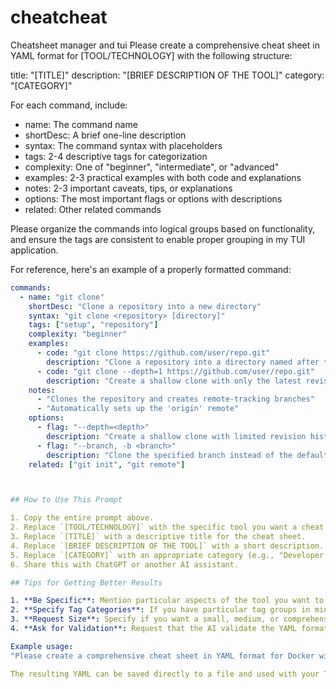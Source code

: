 # cheatcheat
Cheatsheet manager and tui
Please create a comprehensive cheat sheet in YAML format for [TOOL/TECHNOLOGY] with the following structure:

title: "[TITLE]"
description: "[BRIEF DESCRIPTION OF THE TOOL]"
category: "[CATEGORY]"

For each command, include:
- name: The command name
- shortDesc: A brief one-line description
- syntax: The command syntax with placeholders
- tags: 2-4 descriptive tags for categorization
- complexity: One of "beginner", "intermediate", or "advanced"
- examples: 2-3 practical examples with both code and explanations
- notes: 2-3 important caveats, tips, or explanations
- options: The most important flags or options with descriptions
- related: Other related commands

Please organize the commands into logical groups based on functionality, and ensure the tags are consistent to enable proper grouping in my TUI application.

For reference, here's an example of a properly formatted command:

```yaml
commands:
  - name: "git clone"
    shortDesc: "Clone a repository into a new directory"
    syntax: "git clone <repository> [directory]"
    tags: ["setup", "repository"]
    complexity: "beginner"
    examples:
      - code: "git clone https://github.com/user/repo.git"
        description: "Clone a repository into a directory named after the repository"
      - code: "git clone --depth=1 https://github.com/user/repo.git"
        description: "Create a shallow clone with only the latest revision"
    notes:
      - "Clones the repository and creates remote-tracking branches"
      - "Automatically sets up the 'origin' remote"
    options:
      - flag: "--depth=<depth>"
        description: "Create a shallow clone with limited revision history"
      - flag: "--branch, -b <branch>"
        description: "Clone the specified branch instead of the default"
    related: ["git init", "git remote"]



## How to Use This Prompt

1. Copy the entire prompt above.
2. Replace `[TOOL/TECHNOLOGY]` with the specific tool you want a cheat sheet for (e.g., Docker, SQL, Vim, etc.)
3. Replace `[TITLE]` with a descriptive title for the cheat sheet.
4. Replace `[BRIEF DESCRIPTION OF THE TOOL]` with a short description.
5. Replace `[CATEGORY]` with an appropriate category (e.g., "Developer Tools", "Database", "Editor").
6. Share this with ChatGPT or another AI assistant.

## Tips for Getting Better Results

1. **Be Specific**: Mention particular aspects of the tool you want to focus on.
2. **Specify Tag Categories**: If you have particular tag groups in mind, mention them.
3. **Request Size**: Specify if you want a small, medium, or comprehensive cheat sheet.
4. **Ask for Validation**: Request that the AI validate the YAML format to ensure it will parse correctly.

Example usage:
"Please create a comprehensive cheat sheet in YAML format for Docker with a focus on container management and networking..."

The resulting YAML can be saved directly to a file and used with your TUI cheat sheet application.

